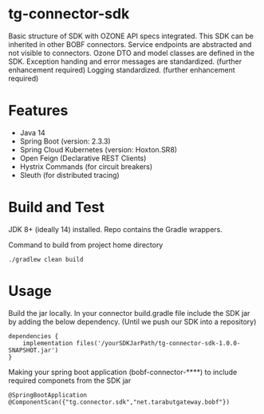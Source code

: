 # tg-connector-sdk

Basic structure of SDK with OZONE API specs integrated. 
This SDK can be inherited in other BOBF connectors.
Service endpoints are abstracted and not visible to connectors.
Ozone DTO and model classes are defined in the SDK.
Exception handing and error messages are standardized. (further enhancement required)
Logging standardized. (further enhancement required)


# Features

- Java 14
- Spring Boot (version: 2.3.3)
- Spring Cloud Kubernetes (version: Hoxton.SR8)
- Open Feign (Declarative REST Clients)
- Hystrix Commands (for circuit breakers)
- Sleuth (for distributed tracing)


# Build and Test

JDK 8+ (ideally 14) installed.  Repo contains the Gradle wrappers. 

Command to build from project home directory

```
./gradlew clean build
```

# Usage

Build the jar locally.
In your connector build.gradle file include the SDK jar by adding the below dependency. (Until we push our SDK into a repository)

```
dependencies {	
	implementation files('/yourSDKJarPath/tg-connector-sdk-1.0.0-SNAPSHOT.jar')
}
```

Making your spring boot application (bobf-connector-****) to include required componets from the SDK jar 

```
@SpringBootApplication
@ComponentScan({"tg.connector.sdk","net.tarabutgateway.bobf"})
```

